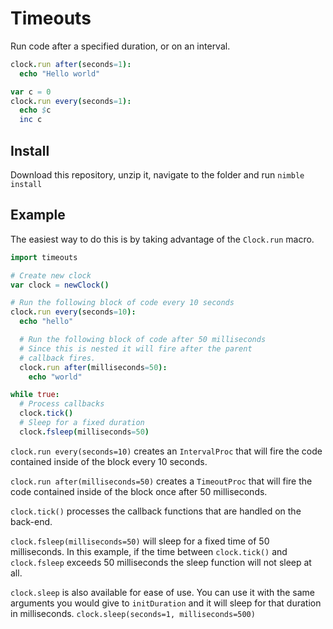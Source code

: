 # Timeouts

Run code after a specified duration, or on an interval.

```nim
clock.run after(seconds=1):
  echo "Hello world"

var c = 0
clock.run every(seconds=1):
  echo $c
  inc c
```
## Install

Download this repository, unzip it, navigate to the folder and run `nimble install`

## Example

The easiest way to do this is by taking advantage of the `Clock.run` macro.

```nim
import timeouts

# Create new clock
var clock = newClock()

# Run the following block of code every 10 seconds
clock.run every(seconds=10):
  echo "hello"

  # Run the following block of code after 50 milliseconds
  # Since this is nested it will fire after the parent
  # callback fires.
  clock.run after(milliseconds=50):
    echo "world"

while true:
  # Process callbacks
  clock.tick()
  # Sleep for a fixed duration
  clock.fsleep(milliseconds=50)
```

`clock.run every(seconds=10)` creates an `IntervalProc` that will fire the code contained inside of the block every 10 seconds.

`clock.run after(milliseconds=50)` creates a `TimeoutProc` that will fire the code contained inside of the block once after 50 milliseconds.

`clock.tick()` processes the callback functions that are handled on the back-end.

`clock.fsleep(milliseconds=50)` will sleep for a fixed time of 50 milliseconds. In this example, if the time between `clock.tick()` and `clock.fsleep` exceeds 50 milliseconds the sleep function will not sleep at all.

`clock.sleep` is also available for ease of use. You can use it with the same arguments you would give to `initDuration` and it will sleep for that duration in milliseconds.  `clock.sleep(seconds=1, milliseconds=500)`
